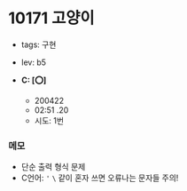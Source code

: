# 10171 고양이
 - tags: 구현
 - lev: b5

- **C: [:o:]**
  - 200422
  - 02:51 .20 
  - 시도: 1번

### 메모
 - 단순 출력 형식 문제
 - C언어: `'` `\` 같이 혼자 쓰면 오류나는 문자들 주의!

